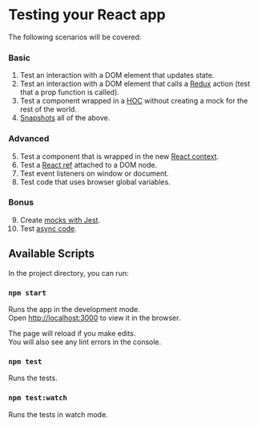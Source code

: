 # Testing your React app

The following scenarios will be covered:

### Basic
1. Test an interaction with a DOM element that updates state.
1. Test an interaction with a DOM element that calls a [Redux](https://redux.js.org/) action (test that a prop function is called).
1. Test a component wrapped in a [HOC](https://reactjs.org/docs/higher-order-components.html) without creating a mock for the rest of the world.
1. [Snapshots](https://jestjs.io/docs/en/snapshot-testing) all of the above.

### Advanced
5. Test a component that is wrapped in the new [React context](https://reactjs.org/docs/context.html).
1. Test a [React ref](https://reactjs.org/docs/refs-and-the-dom.html) attached to a DOM node.
1. Test event listeners on window or document.
1. Test code that uses browser global variables.

### Bonus
9. Create [mocks with Jest](https://jestjs.io/docs/en/manual-mocks).
1. Test [async code](https://jestjs.io/docs/en/tutorial-async).



## Available Scripts

In the project directory, you can run:

### `npm start`

Runs the app in the development mode.<br>
Open [http://localhost:3000](http://localhost:3000) to view it in the browser.

The page will reload if you make edits.<br>
You will also see any lint errors in the console.

### `npm test`

Runs the tests.

### `npm test:watch`

Runs the tests in watch mode.
